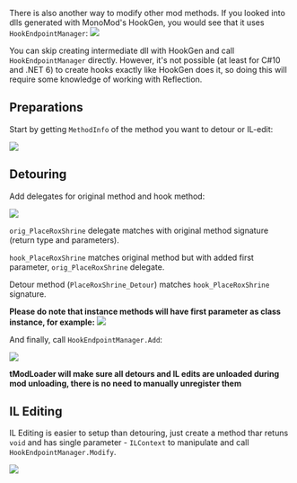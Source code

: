 There is also another way to modify other mod methods. If you looked into dlls generated with MonoMod's HookGen, you would see that it uses `HookEndpointManager`:
![](https://i.imgur.com/nKp8Vt3.png)

You can skip creating intermediate dll with HookGen and call `HookEndpointManager` directly. However, it's not possible (at least for C#10 and .NET 6) to create hooks exactly like HookGen does it, so doing this will require some knowledge of working with Reflection.

## Preparations

Start by getting `MethodInfo` of the method you want to detour or IL-edit:

![](https://i.imgur.com/3kmQ8Bm.png)

## Detouring

Add delegates for original method and hook method:

![](https://i.imgur.com/HsHthgw.png)

`orig_PlaceRoxShrine` delegate matches with original method signature (return type and parameters).

`hook_PlaceRoxShrine` matches original method but with added first parameter, `orig_PlaceRoxShrine` delegate.

Detour method (`PlaceRoxShrine_Detour`) matches `hook_PlaceRoxShrine` signature.

<b>Please do note that instance methods will have first parameter as class instance, for example:</b>
![](https://i.imgur.com/tIRDylX.png) 

And finally, call `HookEndpointManager.Add`:

![](https://i.imgur.com/05NkaDX.png)

<b>tModLoader will make sure all detours and IL edits are unloaded during mod unloading, there is no need to manually unregister them</b>

## IL Editing

IL Editing is easier to setup than detouring, just create a method thar retuns `void` and has single parameter - `ILContext` to manipulate and call `HookEndpointManager.Modify`.

![](https://i.imgur.com/srGTVi8.png)